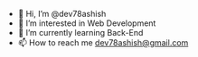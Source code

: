 - 👋 Hi, I’m @dev78ashish
- 👀 I’m interested in Web Development
- 🌱 I’m currently learning Back-End
- 📫 How to reach me dev78ashish@gmail.com

<!---
dev78ashish/dev78ashish is a ✨ special ✨ repository because its `README.md` (this file) appears on your GitHub profile.
You can click the Preview link to take a look at your changes.
--->
